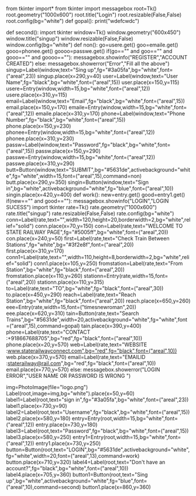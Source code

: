 from tkinter import*
from tkinter import messagebox
root=Tk()
root.geometry("1000x600")
root.title("Login")
root.resizable(False,False)
root.config(bg="white")
def gopal():
    print("wdefcwdc")
           
def second():
    import tkinter
    window=Tk()
    window.geometry("600x450")
    window.title("singup")
    window.resizable(False,False)
    window.config(bg="white")
    def non():
        go=usere.get()
        goo=emaile.get()
        gooo=phonee.get()
        goooo=passwe.get()
        if(go=="" and goo=="" and gooo=="" and goooo==""):
            messagebox.showinfo("REGISTER","ACCOUNT CREATED")
        else:
            messagebox.showerror("Error","Fill all the above")           
    singup=Label(window,text="Sing up",fg="#3a05fa",bg="white",font=("areal",23))
    singup.place(x=290,y=40)
    user=Label(window,text="User Name",fg="black",bg="white",font=("areal",15))
    user.place(x=150,y=115)
    usere=Entry(window,width=15,bg="white",font=("areal",12))
    usere.place(x=310,y=115)
    email=Label(window,text="Email",fg="black",bg="white",font=("areal",15))
    email.place(x=150,y=170)
    emaile=Entry(window,width=15,bg="white",font=("areal",12))
    emaile.place(x=310,y=170)
    phone=Label(window,text="Phone Number",fg="black",bg="white",font=("areal",15))
    phone.place(x=150,y=230)
    phonee=Entry(window,width=15,bg="white",font=("areal",12))
    phonee.place(x=310,y=230)
    passw=Label(window,text="Password",fg="black",bg="white",font=("areal",15))
    passw.place(x=150,y=290)
    passwe=Entry(window,width=15,bg="white",font=("areal",12))
    passwe.place(x=310,y=290)
    butt=Button(window,text="SUBMIT",bg="#5631de",activebackground="white",fg="white",width=15,font=("areal",15),command=non)
    butt.place(x=290,y=350)
    singin=Button(window,text="Sign in",bg="white",activebackground="white",fg="blue",font=("areal",10))
    singin.place(x=420,y=400)
def work():
    new=entry.get()
    good=entry1.get()
    if(new=="" and good==""):
        messagebox.showinfo("LOGIN","LOGIN SUCESS")
        import tkinter
        rate=Tk()
        rate.geometry("1000x600")
        rate.title("singup")
        rate.resizable(False,False)
        rate.config(bg="white")
        conn=Label(rate,text="",width=120,height=20,borderwidth=2,bg="white",relief="solid")
        conn.place(x=70,y=150)
        con=Label(rate,text="WELCOME TO STATE RAILWAY PAGE",fg="#5005ff",bg="white",font=("areal",20))
        con.place(x=240,y=50)
        first=Label(rate,text="Check Train Between Stations",fg="white",bg="#3f2e8f",font=("areal",20))
        first.place(x=310,y=170)
        conn1=Label(rate,text="",width=110,height=8,borderwidth=2,bg="white",relief="solid")
        conn1.place(x=105,y=250)
        fromstation=Label(rate,text="From Station",bg="white",fg="black",font=("areal",20))
        fromstation.place(x=110,y=260)
        stationn=Entry(rate,width=15,font=("areal",20))
        stationn.place(x=110,y=315)
        to=Label(rate,text="TO",bg="white",fg="black",font=("areal",30))
        to.place(x=450,y=290)
        reach=Label(rate,text="Reach Station",bg="white",fg="black",font=("areal",20))
        reach.place(x=650,y=260)
        eee=Entry(rate,width=15,font=("timesnewroman",20))
        eee.place(x=620,y=310)
        tain=Button(rate,text="Search Trains",bg="#5631de",width=20,activebackground="white",fg="white",font=("areal",15),command=gopal)
        tain.place(x=390,y=400)
        phone=Label(rate,text="CONTACT  :+918667688705",bg="red",fg="black",font=("areal",10))
        phone.place(x=20,y=570)
        web=Label(rate,text="WEBSITE  :www.staterailwayconnect.com",bg="red",fg="black",font=("areal",10))
        web.place(x=370,y=570)
        email=Label(rate,text="EMAILID  :staterailway@rail.com",bg="red",fg="black",font=("areal",10))
        email.place(x=770,y=570)
    else:
        messagebox.showerror("LOGIN ERROR","USER NAME OR PASSWORD IS WRONG ")
        
img=PhotoImage(file="logo.png")
Label(root,image=img,bg="white").place(x=50,y=60)
label1=Label(root,text="sign in",fg="#3a05fa",bg="white",font=("areal",23))
label1.place(x=730,y=90)
label2=Label(root,text="Username",fg="black",bg="white",font=("areal",15))
label2.place(x=580,y=180)
entry=Entry(root,width=15,bg="white",font=("areal",12))
entry.place(x=730,y=180)
label3=Label(root,text="Password",fg="black",bg="white",font=("areal",15))
label3.place(x=580,y=250)
entry1=Entry(root,width=15,bg="white",font=("areal",12))
entry1.place(x=730,y=250)
button=Button(root,text="LOGIN",bg="#5631de",activebackground="white",fg="white",width=20,font=("areal",13),command=work)
button.place(x=710,y=320)
label4=Label(root,text="Don't have an account?",fg="black",bg="white",font=("areal",10))
label4.place(x=705,y=360)
button1=Button(root,text="Sing up",bg="white",activebackground="white",fg="blue",font=("areal",10),command=second)
button1.place(x=860,y=360)


